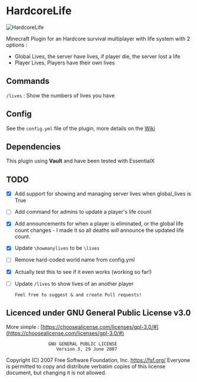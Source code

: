 # HardcoreLife

![HardcoreLife](https://www.spigotmc.org/data/resource_icons/91/91375.jpg?1618568731)

Minecraft Plugin for an Hardcore survival multiplayer with life system
with 2 options :

- Global Lives, the server have lives, if player die, the server lost a life
- Player Lives, Players have their own lives

## Commands

`/lives` : Show the numbers of lives you have

## Config

See the `config.yml` file of the plugin, more details on the [Wiki](https://github.com/Chryscorelab/HardcoreLife/wiki/Config-files)

## Dependencies

This plugin using **Vault** and have been tested with EssentialX

## TODO

- [x] Add support for showing and managing server lives when global_lives is True
- [ ] Add command for admins to update a player's life count
- [x] Add announcements for when a player is eliminated, or the global life count changes - I made it so all deaths will announce the updated life count.
- [x] Update `\howmanylives` to be `\lives`
- [ ] Remove hard-coded world name from config.yml
- [x] Actually test this to see if it even works (working so far!)
- [ ] Update `/lives` to show lives of an another player

      Feel free to suggest & and create Pull requests!

## Licenced under GNU General Public License v3.0

More simple : [https://choosealicense.com/licenses/gpl-3.0/#](https://choosealicense.com/licenses/gpl-3.0/#)

                    GNU GENERAL PUBLIC LICENSE
                       Version 3, 29 June 2007

Copyright (C) 2007 Free Software Foundation, Inc. <https://fsf.org/>
Everyone is permitted to copy and distribute verbatim copies
of this license document, but changing it is not allowed.
